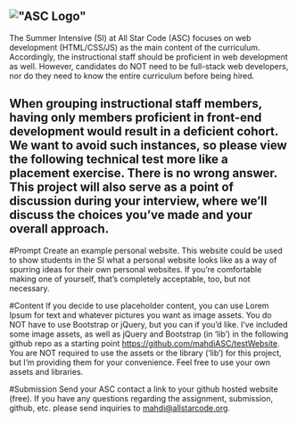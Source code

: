 !["ASC Logo"](http://www.allstarcode.org/wp-content/uploads/2016/06/ASClogo_598x99.jpg)
---
The Summer Intensive (SI) at All Star Code (ASC) focuses on web development (HTML/CSS/JS) as the main content of the curriculum. Accordingly, the instructional staff should be proficient in web development as well. However, candidates do NOT need to be full-stack web developers, nor do they need to know the entire curriculum before being hired. 

When grouping instructional staff members, having only members proficient in front-end development would result in a deficient cohort. We want to avoid such instances, so please view the following technical test more like a placement exercise. There is no wrong answer. This project will also serve as a point of discussion during your interview, where we’ll discuss the choices you’ve made and your overall approach. 
---
#Prompt
Create an example personal website. This website could be used to show students in the SI what a personal website looks like as a way of spurring ideas for their own personal websites. If you’re comfortable making one of yourself, that’s completely acceptable, too, but not necessary. 

#Content
	If you decide to use placeholder content, you can use Lorem Ipsum for text and whatever pictures you want as image assets.
	You do NOT have to use Bootstrap or jQuery, but you can if you’d like.
I’ve included some image assets, as well as jQuery and Bootstrap (in ‘lib’) in the following github repo as a starting point https://github.com/mahdiASC/testWebsite. You are NOT required to use the assets or the library (‘lib’) for this project, but I’m providing them for your convenience. Feel free to use your own assets and libraries.

#Submission
	Send your ASC contact a link to your github hosted website (free). If you have any questions regarding the assignment, submission, github, etc. please send inquiries to mahdi@allstarcode.org.
